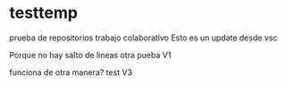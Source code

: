 # testtemp
prueba de repositorios trabajo colaborativo
Esto es un update desde vsc

Porque no hay salto de lineas
otra pueba V1


funciona de otra manera?
test V3